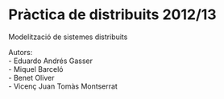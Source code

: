 Pràctica de distribuits 2012/13
==============================

Modelització de sistemes distribuits

Autors:  
	- Eduardo Andrés Gasser  
	- Miquel Barceló   
	- Benet Oliver  
	- Vicenç Juan Tomàs Montserrat  
